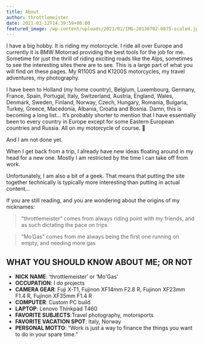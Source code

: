 ```yaml
---
title: About
author: throttlemeister
date: 2021-01-12T14:39:59+00:00
featured_image: /wp-content/uploads/2021/01/IMG-20130702-0875-scaled.jpg
---
```

I have a big hobby. It is riding my motorcycle. I ride all over Europe and currently it is BMW Motorrad providing the best tools for the job for me. Sometime for just the thrill of riding exciting roads like the Alps, sometimes to see the interesting sites there are to see. This is a large part of what you will find on these pages. My R1100S and K1200S motorcycles, my travel adventures, my photography.

I have been to Holland (my home country), Belgium, Luxembourg, Germany, France, Spain, Portugal, Italy, Switzerland, Austria, England, Wales, Denmark, Sweden, Finland, Norway, Czech, Hungary, Romania, Bulgaria, Turkey, Greece, Macedonia, Albania, Croatia and Bosnia. Damn, this is becoming a long list&#8230; It’s probably shorter to mention that I have essentially been to every country in Europe except for some Eastern European countries and Russia. All on my motorcycle of course. 🙂

And I am not done yet.

When I get back from a trip, I already have new ideas floating around in my head for a new one. Mostly I am restricted by the time I can take off from work.

Unfortunately, I am also a bit of a geek. That means that putting the site together technically is typically more interesting than putting in actual content&#8230;

If you are still reading, and you are wondering about the origins of my nicknames:

>“throttlemeister” comes from always riding point with my friends, and as such dictating the pace on trips

>“Mo’Gas” comes from me always being the first one running on empty, and needing more gas

WHAT YOU SHOULD KNOW ABOUT ME; OR NOT
---
- **NICK NAME**: ‘throttlemeister’ or ‘Mo'Gas’
- **OCCUPATION**: I do projects
- **CAMERA GEAR**: Fuji X-T1, Fujinon XF14mm F2.8 R, Fujinon XF23mm F1.4 R, Fujinon XF35mm F1.4 R
- **COMPUTER**: Custom PC build
- **LAPTOP**: Lenovo Thinkpad T460
- **FAVORITE SUBJECTS**:Travel photography, motorsports
- **FAVORITE VACATION SPOT**: Italy, Norway
- **PERSONAL MOTTO**: “Work is just a way to finance the things you want to do in your spare time.”

